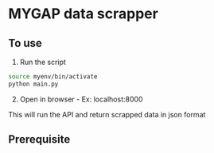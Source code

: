 # MYGAP data scrapper

## To use

1. Run the script
```bash
source myenv/bin/activate
python main.py
```
2. Open in browser - Ex: localhost:8000

This will run the API and return scrapped data in json format

## Prerequisite
